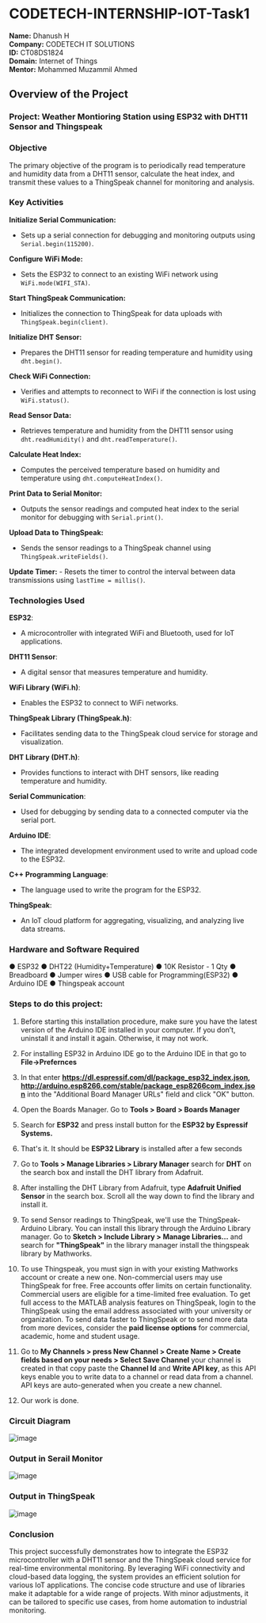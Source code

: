 # CODETECH-INTERNSHIP-IOT-Task1
**Name:** Dhanush H <br>
**Company:** CODETECH IT SOLUTIONS <br>
**ID:** CT08DS1824 <br>
**Domain:** Internet of Things <br>
**Mentor:** Mohammed Muzammil Ahmed <br>


## Overview of the Project

### Project: Weather Montioring Station using ESP32 with DHT11 Sensor and Thingspeak

### Objective

The primary objective of the program is to periodically read temperature and humidity data from a DHT11 sensor, calculate the heat index, and transmit these values to a ThingSpeak channel for monitoring and analysis.

### Key Activities

**Initialize Serial Communication:**
   - Sets up a serial connection for debugging and monitoring outputs using `Serial.begin(115200)`.

**Configure WiFi Mode:**
   - Sets the ESP32 to connect to an existing WiFi network using `WiFi.mode(WIFI_STA)`.

**Start ThingSpeak Communication:**
   - Initializes the connection to ThingSpeak for data uploads with `ThingSpeak.begin(client)`.

**Initialize DHT Sensor:**
   - Prepares the DHT11 sensor for reading temperature and humidity using `dht.begin()`.

**Check WiFi Connection:**
   - Verifies and attempts to reconnect to WiFi if the connection is lost using `WiFi.status()`.

**Read Sensor Data:**
   - Retrieves temperature and humidity from the DHT11 sensor using `dht.readHumidity()` and `dht.readTemperature()`.

**Calculate Heat Index:**
   - Computes the perceived temperature based on humidity and temperature using `dht.computeHeatIndex()`.

**Print Data to Serial Monitor:**
   - Outputs the sensor readings and computed heat index to the serial monitor for debugging with `Serial.print()`.

**Upload Data to ThingSpeak:**
   - Sends the sensor readings to a ThingSpeak channel using `ThingSpeak.writeFields()`.

**Update Timer:**
    - Resets the timer to control the interval between data transmissions using `lastTime = millis()`.

### Technologies Used

**ESP32**:
   - A microcontroller with integrated WiFi and Bluetooth, used for IoT applications.

**DHT11 Sensor**:
   - A digital sensor that measures temperature and humidity.

**WiFi Library (WiFi.h)**:
   - Enables the ESP32 to connect to WiFi networks.

**ThingSpeak Library (ThingSpeak.h)**:
   - Facilitates sending data to the ThingSpeak cloud service for storage and visualization.

**DHT Library (DHT.h)**:
   - Provides functions to interact with DHT sensors, like reading temperature and humidity.

**Serial Communication**:
   - Used for debugging by sending data to a connected computer via the serial port.

**Arduino IDE**:
   - The integrated development environment used to write and upload code to the ESP32.

**C++ Programming Language**:
   - The language used to write the program for the ESP32.

**ThingSpeak**:
   - An IoT cloud platform for aggregating, visualizing, and analyzing live data streams.

### Hardware and Software Required

● ESP32
● DHT22 (Humidity+Temperature)
● 10K Resistor - 1 Qty
● Breadboard
● Jumper wires
● USB cable for Programming(ESP32)
● Arduino IDE
● Thingspeak account

### Steps to do this project:

1. Before starting this installation procedure, make sure you have the latest version of the Arduino IDE installed in your computer. If you don’t, uninstall it and install it again. Otherwise, it may not work.

2. For installing ESP32 in Arduino IDE go to the Arduino IDE in that go to **File->Prefernces**

3. In that enter **https://dl.espressif.com/dl/package_esp32_index.json, http://arduino.esp8266.com/stable/package_esp8266com_index.json** into the "Additional Board Manager URLs" field and click "OK" button.

4. Open the Boards Manager. Go to **Tools > Board > Boards Manager**

5. Search for **ESP32** and press install button for the **ESP32 by Espressif Systems.**

6. That's it. It should be **ESP32 Library** is installed after a few seconds

7. Go to **Tools > Manage Libraries > Library Manager** search for **DHT** on the search box and install the DHT library from Adafruit.

8. After installing the DHT Library from Adafruit, type **Adafruit Unified Sensor** in the search box. Scroll all the way down to find the library and install it.

9. To send Sensor readings to ThingSpeak, we'll use the ThingSpeak-Arduino Library. You can install this library through the Arduino Library manager. Go to **Sketch > Include Library > Manage Libraries...** and search for **"ThingSpeak"** in the library manager install the thingspeak library by Mathworks.

10. To use Thingspeak, you must sign in with your existing Mathworks account or create a new one. Non-commercial users may use ThingSpeak for free. Free accounts offer limits on certain functionality. Commercial users are eligible for a time-limited free evaluation. To get full access to the MATLAB analysis features on ThingSpeak, login to the ThingSpeak using the email address associated with your university or organization. To send data faster to ThingSpeak or to send more data from more devices, consider the **paid license options** for commercial, academic, home and student usage.

11. Go to **My Channels > press New Channel > Create Name > Create fields based on your needs > Select Save Channel** your channel is created in that copy paste the **Channel Id** and **Write API key**, as this API keys enable you to write data to a channel or read data from a channel. API keys are auto-generated when you create a new channel.

12. Our work is done.

### Circuit Diagram

![image](https://github.com/H-Dhanush/CODETECH-INTERNSHIP-IOT-Task1/assets/167459628/31074f9d-4207-41e2-9e1e-be4cc3a4eb41)

### Output in Serail Monitor

![image](https://github.com/H-Dhanush/CODETECH-INTERNSHIP-IOT-Task1/assets/167459628/1d3f23ea-c37e-4540-86ad-ebab651e06bb)

### Output in ThingSpeak

![image](https://github.com/H-Dhanush/CODETECH-INTERNSHIP-IOT-Task1/assets/167459628/2e45f144-4980-4f08-bfdb-e0d507aed5dc)

### Conclusion
This project successfully demonstrates how to integrate the ESP32 microcontroller with a DHT11 sensor and the ThingSpeak cloud service for real-time environmental monitoring. By leveraging WiFi connectivity and cloud-based data logging, the system provides an efficient solution for various IoT applications. The concise code structure and use of libraries make it adaptable for a wide range of projects. With minor adjustments, it can be tailored to specific use cases, from home automation to industrial monitoring.




